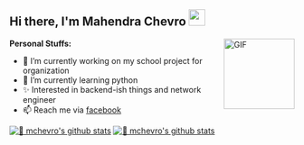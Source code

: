 ## Hi there, I'm Mahendra Chevro <img src="https://github.com/TheDudeThatCode/TheDudeThatCode/blob/master/Assets/Hi.gif" width="29px">

<img align="right" alt="GIF" height="125px" src="https://i.giphy.com/media/LMt9638dO8dftAjtco/200.webp" />

**Personal Stuffs:**
- 🔭 I’m currently working on my school project for organization
- 🐍 I’m currently learning python
- ✨ Interested in backend-ish things and network engineer
- 📫 Reach me via [facebook](https://www.facebook.com/mahendra.chevro)

[![🦉 mchevro's github stats](https://github-readme-stats.vercel.app/api?username=mchevro&show_icons=true&hide_border=true&hide=issues)](https://github.com/mchevro)
[![🦉 mchevro's github stats](https://github-readme-stats.vercel.app/api/top-langs/?username=mchevro&hide_langs_below=1)](https://github.com/mchevro)

